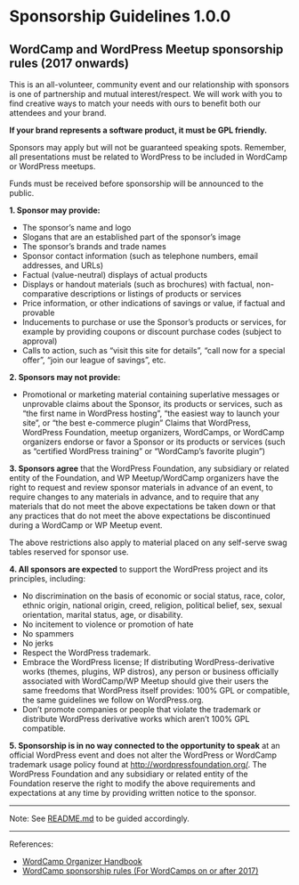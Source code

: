 Sponsorship Guidelines 1.0.0
============================

WordCamp and WordPress Meetup sponsorship rules (2017 onwards)
--------------------------------------------------------------

This is an all-volunteer, community event and our relationship with sponsors is one of partnership and mutual interest/respect. We will work with you to find creative ways to match your needs with ours to benefit both our attendees and your brand.

**If your brand represents a software product, it must be GPL friendly.**

Sponsors may apply but will not be guaranteed speaking spots. Remember, all presentations must be related to WordPress to be included in WordCamp or WordPress meetups.

Funds must be received before sponsorship will be announced to the public.

**1. Sponsor may provide:**

- The sponsor’s name and logo
- Slogans that are an established part of the sponsor’s image
- The sponsor’s brands and trade names
- Sponsor contact information (such as telephone numbers, email addresses, and URLs)
- Factual (value-neutral) displays of actual products
- Displays or handout materials (such as brochures) with factual, non-comparative descriptions or listings of products or services
- Price information, or other indications of savings or value, if factual and provable
- Inducements to purchase or use the Sponsor’s products or services, for example by providing coupons or discount purchase codes (subject to approval)
- Calls to action, such as “visit this site for details”, “call now for a special offer”, “join our league of savings”, etc.

**2. Sponsors may not provide:**

- Promotional or marketing material containing superlative messages or unprovable claims about the Sponsor, its products or services, such as “the first name in WordPress hosting”, “the easiest way to launch your site”, or “the best e-commerce plugin”
Claims that WordPress, WordPress Foundation, meetup organizers, WordCamps, or WordCamp organizers endorse or favor a Sponsor or its products or services (such as “certified WordPress training” or “WordCamp’s favorite plugin”)

**3. Sponsors agree** that the WordPress Foundation, any subsidiary or related entity of the Foundation, and WP Meetup/WordCamp organizers have the right to request and review sponsor materials in advance of an event, to require changes to any materials in advance, and to require that any materials that do not meet the above expectations be taken down or that any practices that do not meet the above expectations be discontinued during a WordCamp or WP Meetup event. 

The above restrictions also apply to material placed on any self-serve swag tables reserved for sponsor use.

**4. All sponsors are expected** to support the WordPress project and its principles, including:

- No discrimination on the basis of economic or social status, race, color, ethnic origin, national origin, creed, religion, political belief, sex, sexual orientation, marital status, age, or disability.
- No incitement to violence or promotion of hate
- No spammers
- No jerks
- Respect the WordPress trademark.
- Embrace the WordPress license; If distributing WordPress-derivative works (themes, plugins, WP distros), any person or business officially associated with WordCamp/WP Meetup should give their users the same freedoms that WordPress itself provides: 100% GPL or compatible, the same guidelines we follow on WordPress.org.
- Don’t promote companies or people that violate the trademark or distribute WordPress derivative works which aren’t 100% GPL compatible.

**5. Sponsorship is in no way connected to the opportunity to speak** at an official WordPress event and does not alter the WordPress or WordCamp trademark usage policy found at http://wordpressfoundation.org/. The WordPress Foundation and any subsidiary or related entity of the Foundation reserve the right to modify the above requirements and expectations at any time by providing written notice to the sponsor.

---

Note: See [README.md](https://github.com/wpugph/docs/blob/master/README.md) to be guided accordingly.

---

References: 

- [WordCamp Organizer Handbook](https://make.wordpress.org/community/handbook/wordcamp-organizer/)
- [WordCamp sponsorship rules (For WordCamps  on or after 2017)](https://make.wordpress.org/community/handbook/wordcamp-organizer/planning-details/fundraising/local-wordcamp-sponsorship/#wordcamp-sponsorship-rules-for-wordcamps%c2%a0-on-or-after-2017)

